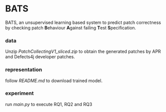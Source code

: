 # BATS
BATS, an unsupervised learning based system to predict patch correctness by checking patch **B**ehaviour **A**gainst failing **T**est **S**pecification.

### data
  Unzip *PatchCollectingV1_sliced.zip* to obtain the generated patches by APR and Defects4j developer patches.
### representation
  follow *README.md* to download trained model.
### experiment
  run *main.py* to execute RQ1, RQ2 and RQ3
